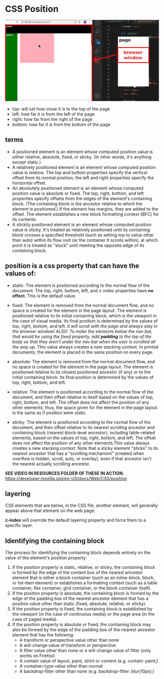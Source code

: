 # CSS Position

![page vs broswer window](resources/pageVsbrowserWindow.png)

- top: will set how close it is to the top of the page
- left: how far it is from the left of the page
- right: how far from the right of the page
- bottom: how far it is from the bottom of the page

## terms

- A positioned element is an element whose computed position value is either relative, absolute, fixed, or sticky. (In other words, it's anything except static.)
- A relatively positioned element is an element whose computed position value is relative. The top and bottom properties specify the vertical offset from its normal position; the left and right properties specify the horizontal offset.
- An absolutely positioned element is an element whose computed position value is absolute or fixed. The top, right, bottom, and left properties specify offsets from the edges of the element's containing block. (The containing block is the ancestor relative to which the element is positioned.) If the element has margins, they are added to the offset. The element establishes a new block formatting context (BFC) for its contents.
- A stickily positioned element is an element whose computed position value is sticky. It's treated as relatively positioned until its containing block crosses a specified threshold (such as setting top to value other than auto) within its flow root (or the container it scrolls within), at which point it is treated as "stuck" until meeting the opposite edge of its containing block.


## position is a css property that can have the values of:

- static: The element is positioned according to the normal flow of the document. The top, right, bottom, left, and z-index properties have **no effect**. This is the default value.

- fixed: The element is removed from the normal document flow, and no space is created for the element in the page layout. The element is positioned relative to its initial containing block, which is the viewport in the case of visual media. Its final position is determined by the values of top, right, bottom, and left. *It will scroll with the page and always stay in the browser window! ALSO: To make the elements below the nav bar, that would be using the fixed property, add **padding** to the top of the body so that they aren't under the nav bar when the user is scrolled all the way up.* This value always creates a new stacking context. In printed documents, the element is placed in the same position on every page.

- absolute: The element is removed from the normal document flow, and no space is created for the element in the page layout. The element is positioned relative to its closest positioned ancestor (if any) or to the initial containing block. Its final position is determined by the values of top, right, bottom, and left.

- relative: The element is positioned according to the normal flow of the document, and then offset relative to itself based on the values of top, right, bottom, and left. The offset does not affect the position of any other elements; thus, the space given for the element in the page layout is the same as if position were static.

- sticky: The element is positioned according to the normal flow of the document, and then offset relative to its nearest scrolling ancestor and containing block (nearest block-level ancestor), including table-related elements, based on the values of top, right, bottom, and left. The offset does not affect the position of any other elements.This value always creates a new stacking context. Note that a sticky element "sticks" to its nearest ancestor that has a "scrolling mechanism" (created when overflow is hidden, scroll, auto, or overlay), even if that ancestor isn't the nearest actually scrolling ancestor.

**SEE VIDEO IN RESOURCES FOLDER OF THESE IN ACTION.**
https://developer.mozilla.org/en-US/docs/Web/CSS/position

## layering
CSS elements that are below, in the CSS file, another element, will generally appear above that element on the web page.

**z-index** will override the default layering property and force them to a specific layer.

## Identifying the containing block

The process for identifying the containing block depends entirely on the value of the element's position property:

1. If the position property is static, relative, or sticky, the containing block is formed by the edge of the content box of the nearest ancestor element that is either a block container (such as an inline-block, block, or list-item element) or establishes a formatting context (such as a table container, flex container, grid container, or the block container itself).
2. If the position property is absolute, the containing block is formed by the edge of the padding box of the nearest ancestor element that has a position value other than static (fixed, absolute, relative, or sticky).
3. If the position property is fixed, the containing block is established by the viewport (in the case of continuous media) or the page area (in the case of paged media).
4. If the position property is absolute or fixed, the containing block may also be formed by the edge of the padding box of the nearest ancestor element that has the following:
    - A transform or perspective value other than none
    - A will-change value of transform or perspective
    - A filter value other than none or a will-change value of filter (only works on Firefox)
    - A contain value of layout, paint, strict or content (e.g. contain: paint;)
    - A container-type value other than normal
    - A backdrop-filter other than none (e.g. backdrop-filter: blur(10px);)
